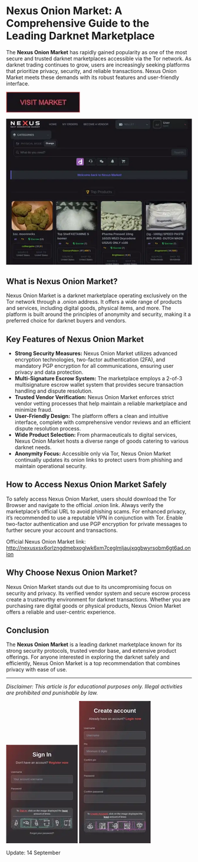 # Nexus Onion Market: A Comprehensive Guide to the Leading Darknet Marketplace

The **Nexus Onion Market** has rapidly gained popularity as one of the most secure and trusted darknet marketplaces accessible via the Tor network. As darknet trading continues to grow, users are increasingly seeking platforms that prioritize privacy, security, and reliable transactions. Nexus Onion Market meets these demands with its robust features and user-friendly interface.

[<img src="/global/visual.webp" width="200">](http://nexusxsx6orlzngdmebxoglwk6xm7ceglmljaujxqgbwyrsobm6gt6ad.onion)

<a href="http://nexusxsx6orlzngdmebxoglwk6xm7ceglmljaujxqgbwyrsobm6gt6ad.onion"><img src="/global/hide.webp" alt="image" style="max-width: 100%;"></a>


## What is Nexus Onion Market?

Nexus Onion Market is a darknet marketplace operating exclusively on the Tor network through a .onion address. It offers a wide range of products and services, including digital goods, physical items, and more. The platform is built around the principles of anonymity and security, making it a preferred choice for darknet buyers and vendors.

## Key Features of Nexus Onion Market

- **Strong Security Measures:** Nexus Onion Market utilizes advanced encryption technologies, two-factor authentication (2FA), and mandatory PGP encryption for all communications, ensuring user privacy and data protection.
- **Multi-Signature Escrow System:** The marketplace employs a 2-of-3 multisignature escrow wallet system that provides secure transaction handling and dispute resolution.
- **Trusted Vendor Verification:** Nexus Onion Market enforces strict vendor vetting processes that help maintain a reliable marketplace and minimize fraud.
- **User-Friendly Design:** The platform offers a clean and intuitive interface, complete with comprehensive vendor reviews and an efficient dispute resolution process.
- **Wide Product Selection:** From pharmaceuticals to digital services, Nexus Onion Market hosts a diverse range of goods catering to various darknet needs.
- **Anonymity Focus:** Accessible only via Tor, Nexus Onion Market continually updates its onion links to protect users from phishing and maintain operational security.

## How to Access Nexus Onion Market Safely

To safely access Nexus Onion Market, users should download the Tor Browser and navigate to the official .onion link. Always verify the marketplace’s official URL to avoid phishing scams. For enhanced privacy, it’s recommended to use a reputable VPN in conjunction with Tor. Enable two-factor authentication and use PGP encryption for private messages to further secure your account and transactions.

Official Nexus Onion Market link: http://nexusxsx6orlzngdmebxoglwk6xm7ceglmljaujxqgbwyrsobm6gt6ad.onion

## Why Choose Nexus Onion Market?

Nexus Onion Market stands out due to its uncompromising focus on security and privacy. Its verified vendor system and secure escrow process create a trustworthy environment for darknet transactions. Whether you are purchasing rare digital goods or physical products, Nexus Onion Market offers a reliable and user-centric experience.

## Conclusion

The **Nexus Onion Market** is a leading darknet marketplace known for its strong security protocols, trusted vendor base, and extensive product offerings. For anyone interested in exploring the darknet safely and efficiently, Nexus Onion Market is a top recommendation that combines privacy with ease of use.

---

*Disclaimer: This article is for educational purposes only. Illegal activities are prohibited and punishable by law.*

<a href="http://nexusxsx6orlzngdmebxoglwk6xm7ceglmljaujxqgbwyrsobm6gt6ad.onion"><img src="/global/control.webp" style="max-width: 100%;"></a>
<a href="http://nexusxsx6orlzngdmebxoglwk6xm7ceglmljaujxqgbwyrsobm6gt6ad.onion"><img src="/global/hold.webp" style="max-width: 100%;"></a>

Update:  14 September